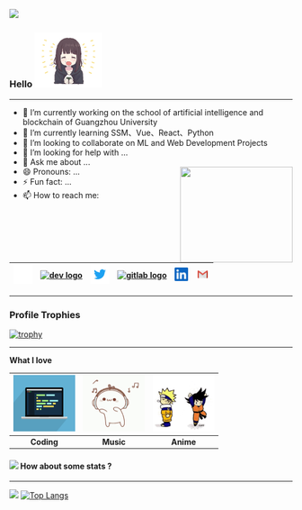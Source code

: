 ![](https://komarev.com/ghpvc/?username=Rainwind1995&color=blue&style=flat-square&label=PROFILE+VIEWS)

### Hello <img src="https://github.com/Amchuz/Amchuz/blob/master/hello.gif" width="120px">
<hr>
<!-- **yeahCatlikefish/yeahCatlikefish** is a ✨ _special_ ✨ repository because its `README.md` (this file) appears on your GitHub profile. -->
<!-- Here are some ideas to get you started: -->

- 🔭 I’m currently working on the school of artificial intelligence and blockchain of Guangzhou University
- 🌱 I’m currently learning SSM、Vue、React、Python
- 👯 I’m looking to collaborate on  ML and Web Development Projects
- 🤔 I’m looking for help with ...
- 💬 Ask me about ...
- 😄 Pronouns: ...<img align="right" src="https://github.com/Rainwind1995/Amchuz/blob/master/blog/image/computer.gif" width="200" height="170">
- ⚡ Fun fact: ...   
- 📫 How to reach me: 

| [<img src="https://raw.githubusercontent.com/Delta456/Delta456/master/img/github.png" alt="github logo" width="34">](https://github.com/yeahCatlikefish) |  [<img src="https://raw.githubusercontent.com/Delta456/Delta456/master/img/dev.png" alt="dev logo" width="24">](https://dev.to/yeahcatlikefish) |  [<img src="https://raw.githubusercontent.com/Delta456/Delta456/master/img/twitter.png" alt="twitter logo" width="34">](https://twitter.com/PrifyPhilip) |  [<img src="https://raw.githubusercontent.com/Delta456/Delta456/master/img/gitlab.png" alt="gitlab logo" width="24">](https://gitlab.com/yeahCatlikefish) |  [<img src="https://github.com/Amchuz/Amchuz/blob/master/linkedin.jpeg" alt="linkedin logo" width="24">](https://www.linkedin.com/in/prify-philip-343b53150/) |  [<img src="https://github.com/Amchuz/Amchuz/blob/master/gmail.jpeg" alt="gmail logo" width="24">](https://mail.qq.com/cgi-bin/frame_html)
|---|---|---|---|---|---|

----
### Profile Trophies
[![trophy](https://github-profile-trophy.vercel.app/?username=Rainwind1995)](https://github.com/ryo-ma/github-profile-trophy)

----

**What I love**

| <img src=https://github.com/Amchuz/Amchuz/blob/master/coding.gif width="110" height="100"> | <img src=https://github.com/yeahCatlikefish/Amchuz/blob/master/blog/image/music.gif width="110" height="100"> | <img src=https://github.com/Amchuz/Amchuz/blob/master/animeicon.gif width="110" height="100" > | 
| :---: | :---: | :---: |
| <b>Coding</b> | <b>Music</b> | <b>Anime</b> |



#### <img src="https://media.giphy.com/media/VgCDAzcKvsR6OM0uWg/giphy.gif" width="50"> How about some stats ?


<!-- 分割线 -->
****
<!-- ![Anurag's GitHub stats](https://github-readme-stats.vercel.app/api?username=yeahCatlikefish&theme=prussian&show_icons=true) -->
![](https://github-readme-stats.vercel.app/api?username=yeahCatlikefish&theme=prussian&line_height=33.5) [![Top Langs](https://github-readme-stats.vercel.app/api/top-langs/?username=Rainwind1995&theme=prussian&langs_count=8)](https://github.com/yeahCatlikefish?tab=repositories)








